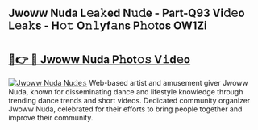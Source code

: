 ## Jwoww Nuda L𝚎a𝚔ed N𝚞𝚍e - Part-Q93 Vi𝚍𝚎o L𝚎a𝚔s - H𝚘𝚝 O𝚗𝚕yf𝚊ns P𝚑𝚘tos OW1Zi

# <h2><a href="http://kf6152.oniu.top/?m=Jwoww+Nuda">🔗👉 🔴 Jwoww Nuda P𝚑ot𝚘𝚜 V𝚒d𝚎o</a></h2>

[![Jwoww Nuda Nu𝚍e𝚜](https://i.imgur.com/0qMVB7G.gif)](http://kf6152.oniu.top/?m=Jwoww+Nuda)
Web-based artist and amusement giver Jwoww Nuda, known for disseminating dance and lifestyle knowledge through trending dance trends and short videos. Dedicated community organizer Jwoww Nuda, celebrated for their efforts to bring people together and improve their community.  
